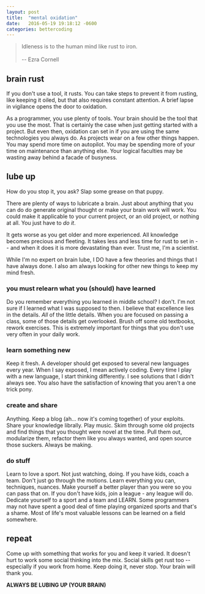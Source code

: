 ```yaml
---
layout: post
title:  "mental oxidation"
date:   2016-05-19 19:18:12 -0600
categories: bettercoding
---
```


> Idleness is to the human mind like rust to iron.
> <br /><br />
> -- Ezra Cornell

brain rust
-------------------------------------------------------------------------------

If you don't use a tool, it rusts. You can take steps to prevent it from 
rusting, like keeping it oiled, but that also requires constant attention. A 
brief lapse in vigilance opens the door to oxidation.

As a programmer, you use plenty of tools. Your brain should be the tool that 
you use the most. That is certainly the case when just getting started
with a project. But even then, oxidation can set in if you are using the same 
technologies you always do. As projects wear on a few other things happen. 
You may spend more time on autopilot. You may be spending more of your time
on maintenance than anything else. Your logical faculties may be wasting away 
behind a facade of busyness.

lube up
-------------------------------------------------------------------------------

How do you stop it, you ask? Slap some grease on that puppy.

There are plenty of ways to lubricate a brain. Just about anything that 
you can do do generate original thought or make your brain work will work. 
You could make it applicable to your current project, or an old project, or
nothing at all. You just have to *do it*.

It gets worse as you get older and more experienced. All knowledge becomes
precious and fleeting. It takes less and less time for rust to set in -- and
when it does it is more devastating than ever. Trust me, I'm a 
scientist.  

While I'm no expert on brain lube, I DO have a few theories and things that I
have always done. I also am always looking for other new things to keep my mind
fresh.

### you must relearn what you (should) have learned

Do you remember everything you learned in middle school? I don't. I'm not sure 
if I learned what I was supposed to then. I believe that excellence lies in the
details. *All* of the little details. When you are focused on passing a class, 
some of those details get overlooked. Brush off some old textbooks, rework 
exercises. This is extremely important for things that you don't use very 
often in your daily work. 

### learn something new

Keep it fresh. A developer should get exposed to several new languages every 
year. When I say exposed, I mean actively coding. Every time I play with a new 
language, I start thinking differently. I see solutions that I didn't always 
see. You also have the satisfaction of knowing that you aren't a one trick 
pony.

### create and share

Anything. Keep a blog (ah... now it's coming together) of your exploits. Share
your knowledge librally. Play music. Skim through some old projects and find 
things that you thought were novel at the time. Pull them out, modularize them,
refactor them like you always wanted, and open source those suckers. Always 
be making.

### do stuff

Learn to love a sport. Not just watching, doing. If you have kids, coach a 
team. Don't just go through the motions. Learn everything you can, techniques,
nuances. Make yourself a better player than you were so you can pass that 
on. If you don't have kids, join a league - any league will do. Dedicate 
yourself to a sport and a team and LEARN. Some programmers may not have 
spent a good deal of time playing organized sports and that's a shame. Most
of life's most valuable lessons can be learned on a field somewhere.

repeat
-------------------------------------------------------------------------------

Come up with something that works for you and keep it varied. It doesn't hurt
to work some social thinking into the mix. Social skills get rust too -- 
especially if you work from home. Keep doing it, never stop. Your brain will 
thank you.

**ALWAYS BE LUBING UP (YOUR BRAIN)**
